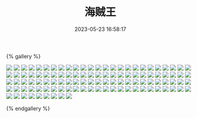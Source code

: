 ﻿---
title: 海贼王
date: 2023-05-23 16:58:17
comments: false
---

{% gallery %}

![](https://cdn.staticaly.com/gh/1405720461/images@master/One_piece/1.webp)
![](https://cdn.staticaly.com/gh/1405720461/images@master/One_piece/2.webp)
![](https://cdn.staticaly.com/gh/1405720461/images@master/One_piece/3.webp)
![](https://cdn.staticaly.com/gh/1405720461/images@master/One_piece/4.webp)
![](https://cdn.staticaly.com/gh/1405720461/images@master/One_piece/5.webp)
![](https://cdn.staticaly.com/gh/1405720461/images@master/One_piece/6.webp)
![](https://cdn.staticaly.com/gh/1405720461/images@master/One_piece/7.webp)
![](https://cdn.staticaly.com/gh/1405720461/images@master/One_piece/8.webp)
![](https://cdn.staticaly.com/gh/1405720461/images@master/One_piece/9.webp)
![](https://cdn.staticaly.com/gh/1405720461/images@master/One_piece/10.webp)
![](https://cdn.staticaly.com/gh/1405720461/images@master/One_piece/11.webp)
![](https://cdn.staticaly.com/gh/1405720461/images@master/One_piece/12.webp)
![](https://cdn.staticaly.com/gh/1405720461/images@master/One_piece/13.webp)
![](https://cdn.staticaly.com/gh/1405720461/images@master/One_piece/14.webp)
![](https://cdn.staticaly.com/gh/1405720461/images@master/One_piece/15.webp)
![](https://cdn.staticaly.com/gh/1405720461/images@master/One_piece/16.webp)
![](https://cdn.staticaly.com/gh/1405720461/images@master/One_piece/17.webp)
![](https://cdn.staticaly.com/gh/1405720461/images@master/One_piece/18.webp)
![](https://cdn.staticaly.com/gh/1405720461/images@master/One_piece/19.webp)
![](https://cdn.staticaly.com/gh/1405720461/images@master/One_piece/20.webp)
![](https://cdn.staticaly.com/gh/1405720461/images@master/One_piece/21.webp)
![](https://cdn.staticaly.com/gh/1405720461/images@master/One_piece/22.webp)
![](https://cdn.staticaly.com/gh/1405720461/images@master/One_piece/23.webp)
![](https://cdn.staticaly.com/gh/1405720461/images@master/One_piece/24.webp)
![](https://cdn.staticaly.com/gh/1405720461/images@master/One_piece/25.webp)
![](https://cdn.staticaly.com/gh/1405720461/images@master/One_piece/26.webp)
![](https://cdn.staticaly.com/gh/1405720461/images@master/One_piece/27.webp)
![](https://cdn.staticaly.com/gh/1405720461/images@master/One_piece/28.webp)
![](https://cdn.staticaly.com/gh/1405720461/images@master/One_piece/29.webp)
![](https://cdn.staticaly.com/gh/1405720461/images@master/One_piece/30.webp)
![](https://cdn.staticaly.com/gh/1405720461/images@master/One_piece/31.webp)
![](https://cdn.staticaly.com/gh/1405720461/images@master/One_piece/32.webp)
![](https://cdn.staticaly.com/gh/1405720461/images@master/One_piece/33.webp)
![](https://cdn.staticaly.com/gh/1405720461/images@master/One_piece/34.webp)
![](https://cdn.staticaly.com/gh/1405720461/images@master/One_piece/35.webp)
![](https://cdn.staticaly.com/gh/1405720461/images@master/One_piece/36.webp)
![](https://cdn.staticaly.com/gh/1405720461/images@master/One_piece/37.webp)
![](https://cdn.staticaly.com/gh/1405720461/images@master/One_piece/38.webp)
![](https://cdn.staticaly.com/gh/1405720461/images@master/One_piece/39.webp)
![](https://cdn.staticaly.com/gh/1405720461/images@master/One_piece/40.webp)
![](https://cdn.staticaly.com/gh/1405720461/images@master/One_piece/41.webp)
![](https://cdn.staticaly.com/gh/1405720461/images@master/One_piece/42.webp)
![](https://cdn.staticaly.com/gh/1405720461/images@master/One_piece/43.webp)
![](https://cdn.staticaly.com/gh/1405720461/images@master/One_piece/44.webp)
![](https://cdn.staticaly.com/gh/1405720461/images@master/One_piece/45.webp)
![](https://cdn.staticaly.com/gh/1405720461/images@master/One_piece/46.webp)
![](https://cdn.staticaly.com/gh/1405720461/images@master/One_piece/47.webp)
![](https://cdn.staticaly.com/gh/1405720461/images@master/One_piece/48.webp)
![](https://cdn.staticaly.com/gh/1405720461/images@master/One_piece/49.webp)
![](https://cdn.staticaly.com/gh/1405720461/images@master/One_piece/50.webp)
![](https://cdn.staticaly.com/gh/1405720461/images@master/One_piece/51.webp)
![](https://cdn.staticaly.com/gh/1405720461/images@master/One_piece/52.webp)
![](https://cdn.staticaly.com/gh/1405720461/images@master/One_piece/53.webp)
![](https://cdn.staticaly.com/gh/1405720461/images@master/One_piece/54.webp)
![](https://cdn.staticaly.com/gh/1405720461/images@master/One_piece/55.webp)
![](https://cdn.staticaly.com/gh/1405720461/images@master/One_piece/56.webp)
![](https://cdn.staticaly.com/gh/1405720461/images@master/One_piece/57.webp)
![](https://cdn.staticaly.com/gh/1405720461/images@master/One_piece/58.webp)
![](https://cdn.staticaly.com/gh/1405720461/images@master/One_piece/59.webp)
![](https://cdn.staticaly.com/gh/1405720461/images@master/One_piece/60.webp)
![](https://cdn.staticaly.com/gh/1405720461/images@master/One_piece/61.webp)
![](https://cdn.staticaly.com/gh/1405720461/images@master/One_piece/62.webp)
![](https://cdn.staticaly.com/gh/1405720461/images@master/One_piece/63.webp)
![](https://cdn.staticaly.com/gh/1405720461/images@master/One_piece/64.webp)
![](https://cdn.staticaly.com/gh/1405720461/images@master/One_piece/65.webp)
![](https://cdn.staticaly.com/gh/1405720461/images@master/One_piece/66.webp)
![](https://cdn.staticaly.com/gh/1405720461/images@master/One_piece/67.webp)
![](https://cdn.staticaly.com/gh/1405720461/images@master/One_piece/68.webp)
![](https://cdn.staticaly.com/gh/1405720461/images@master/One_piece/69.webp)
![](https://cdn.staticaly.com/gh/1405720461/images@master/One_piece/70.webp)
![](https://cdn.staticaly.com/gh/1405720461/images@master/One_piece/71.webp)
![](https://cdn.staticaly.com/gh/1405720461/images@master/One_piece/72.webp)
![](https://cdn.staticaly.com/gh/1405720461/images@master/One_piece/73.webp)
![](https://cdn.staticaly.com/gh/1405720461/images@master/One_piece/74.webp)
![](https://cdn.staticaly.com/gh/1405720461/images@master/One_piece/75.webp)
![](https://cdn.staticaly.com/gh/1405720461/images@master/One_piece/76.webp)
![](https://cdn.staticaly.com/gh/1405720461/images@master/One_piece/77.webp)
![](https://cdn.staticaly.com/gh/1405720461/images@master/One_piece/78.webp)
![](https://cdn.staticaly.com/gh/1405720461/images@master/One_piece/79.webp)
![](https://cdn.staticaly.com/gh/1405720461/images@master/One_piece/80.webp)
![](https://cdn.staticaly.com/gh/1405720461/images@master/One_piece/81.webp)
![](https://cdn.staticaly.com/gh/1405720461/images@master/One_piece/82.webp)
![](https://cdn.staticaly.com/gh/1405720461/images@master/One_piece/83.webp)
![](https://cdn.staticaly.com/gh/1405720461/images@master/One_piece/84.webp)
![](https://cdn.staticaly.com/gh/1405720461/images@master/One_piece/85.webp)
![](https://cdn.staticaly.com/gh/1405720461/images@master/One_piece/86.webp)
![](https://cdn.staticaly.com/gh/1405720461/images@master/One_piece/87.webp)
![](https://cdn.staticaly.com/gh/1405720461/images@master/One_piece/88.webp)
![](https://cdn.staticaly.com/gh/1405720461/images@master/One_piece/89.webp)
![](https://cdn.staticaly.com/gh/1405720461/images@master/One_piece/90.webp)
![](https://cdn.staticaly.com/gh/1405720461/images@master/One_piece/91.webp)
![](https://cdn.staticaly.com/gh/1405720461/images@master/One_piece/92.webp)
![](https://cdn.staticaly.com/gh/1405720461/images@master/One_piece/93.webp)
![](https://cdn.staticaly.com/gh/1405720461/images@master/One_piece/94.webp)
![](https://cdn.staticaly.com/gh/1405720461/images@master/One_piece/95.webp)
![](https://cdn.staticaly.com/gh/1405720461/images@master/One_piece/96.webp)
![](https://cdn.staticaly.com/gh/1405720461/images@master/One_piece/97.webp)
![](https://cdn.staticaly.com/gh/1405720461/images@master/One_piece/98.webp)
![](https://cdn.staticaly.com/gh/1405720461/images@master/One_piece/99.webp)
![](https://cdn.staticaly.com/gh/1405720461/images@master/One_piece/100.webp)
![](https://cdn.staticaly.com/gh/1405720461/images@master/One_piece/101.webp)
![](https://cdn.staticaly.com/gh/1405720461/images@master/One_piece/102.webp)
![](https://cdn.staticaly.com/gh/1405720461/images@master/One_piece/103.webp)
![](https://cdn.staticaly.com/gh/1405720461/images@master/One_piece/104.webp)
![](https://cdn.staticaly.com/gh/1405720461/images@master/One_piece/105.webp)
![](https://cdn.staticaly.com/gh/1405720461/images@master/One_piece/106.webp)
![](https://cdn.staticaly.com/gh/1405720461/images@master/One_piece/107.webp)
![](https://cdn.staticaly.com/gh/1405720461/images@master/One_piece/108.webp)
![](https://cdn.staticaly.com/gh/1405720461/images@master/One_piece/109.webp)

{% endgallery %}
